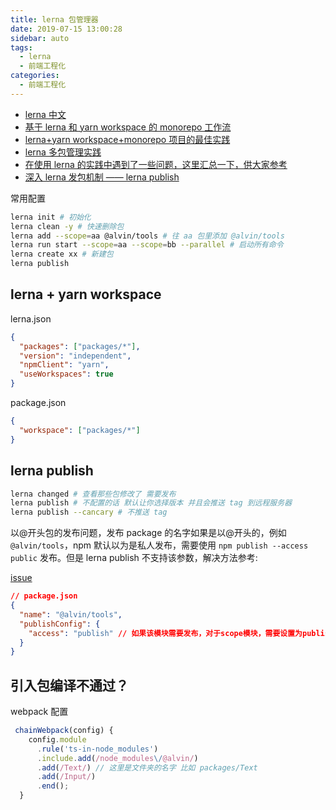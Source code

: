 ```yaml
---
title: lerna 包管理器
date: 2019-07-15 13:00:28
sidebar: auto
tags:
  - lerna
  - 前端工程化
categories:
  - 前端工程化
---
```


- [lerna 中文](http://www.febeacon.com/lerna-docs-zh-cn/routes/commands/)
- [基于 lerna 和 yarn workspace 的 monorepo 工作流](https://zhuanlan.zhihu.com/p/71385053)
- [lerna+yarn workspace+monorepo 项目的最佳实践](https://juejin.cn/post/6844903918279852046)
- [lerna 多包管理实践](https://juejin.cn/post/6844904194999058440)
- [在使用 lerna 的实践中遇到了一些问题，这里汇总一下，供大家参考](https://www.bilibili.com/read/cv5101274/)
- [深入 lerna 发包机制 —— lerna publish](https://zhuanlan.zhihu.com/p/362042945)

常用配置

```bash
lerna init # 初始化
lerna clean -y # 快速删除包
lerna add --scope=aa @alvin/tools # 往 aa 包里添加 @alvin/tools
lerna run start --scope=aa --scope=bb --parallel # 启动所有命令
lerna create xx # 新建包
lerna publish
```

## lerna + yarn workspace

lerna.json

```json
{
  "packages": ["packages/*"],
  "version": "independent",
  "npmClient": "yarn",
  "useWorkspaces": true
}
```

package.json

```json
{
  "workspace": ["packages/*"]
}
```

## lerna publish

```bash
lerna changed # 查看那些包修改了 需要发布
lerna publish # 不配置的话 默认让你选择版本 并且会推送 tag 到远程服务器
lerna publish --cancary # 不推送 tag
```

以@开头包的发布问题，发布 package 的名字如果是以@开头的，例如 `@alvin/tools`，npm 默认以为是私人发布，需要使用 `npm publish --access public` 发布。但是 lerna publish 不支持该参数，解决方法参考:

[issue](https://github.com/lerna/lerna/issues/914)

```json
// package.json
{
  "name": "@alvin/tools",
  "publishConfig": {
    "access": "publish" // 如果该模块需要发布，对于scope模块，需要设置为publish，否则需要权限验证
  }
}
```

## 引入包编译不通过？

webpack 配置

```js
 chainWebpack(config) {
    config.module
      .rule('ts-in-node_modules')
      .include.add(/node_modules\/@alvin/)
      .add(/Text/) // 这里是文件夹的名字 比如 packages/Text
      .add(/Input/)
      .end();
  }
```
